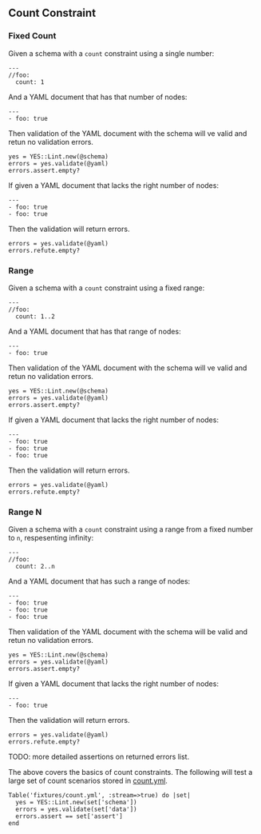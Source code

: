 ## Count Constraint

### Fixed Count

Given a schema with a `count` constraint using a single number:

    ---
    //foo:
      count: 1

And a YAML document that has that number of nodes:

    ---
    - foo: true

Then validation of the YAML document with the schema will
ve valid and retun no validation errors.

    yes = YES::Lint.new(@schema)
    errors = yes.validate(@yaml)
    errors.assert.empty?

If given a YAML document that lacks the right number of nodes: 

    ---
    - foo: true
    - foo: true

Then the validation will return errors.

    errors = yes.validate(@yaml)
    errors.refute.empty?

### Range

Given a schema with a `count` constraint using a fixed range:

    ---
    //foo:
      count: 1..2

And a YAML document that has that range of nodes:

    ---
    - foo: true

Then validation of the YAML document with the schema will
ve valid and retun no validation errors.

    yes = YES::Lint.new(@schema)
    errors = yes.validate(@yaml)
    errors.assert.empty?

If given a YAML document that lacks the right number of nodes: 

    ---
    - foo: true
    - foo: true
    - foo: true

Then the validation will return errors.

    errors = yes.validate(@yaml)
    errors.refute.empty?

### Range N

Given a schema with a `count` constraint using a range from a fixed number
to `n`, respesenting infinity:

    ---
    //foo:
      count: 2..n

And a YAML document that has such a range of nodes:

    ---
    - foo: true
    - foo: true
    - foo: true

Then validation of the YAML document with the schema will
be valid and retun no validation errors.

    yes = YES::Lint.new(@schema)
    errors = yes.validate(@yaml)
    errors.assert.empty?

If given a YAML document that lacks the right number of nodes: 

    ---
    - foo: true

Then the validation will return errors.

    errors = yes.validate(@yaml)
    errors.refute.empty?

TODO: more detailed assertions on returned errors list.

The above covers the basics of count constraints. The following
will test a large set of count scenarios stored in [count.yml](count.yml).

    Table('fixtures/count.yml', :stream=>true) do |set|
      yes = YES::Lint.new(set['schema'])
      errors = yes.validate(set['data'])
      errors.assert == set['assert']
    end

